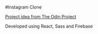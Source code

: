 #Instagram Clone

[Project idea from The Odin Project](https://www.theodinproject.com/lessons/node-path-javascript-javascript-final-project)

Developed using React, Sass and Firebase